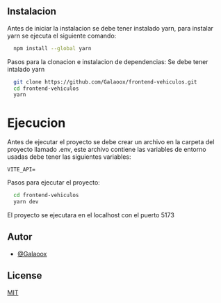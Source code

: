 ## Instalacion

Antes de iniciar la instalacion se debe tener instalado yarn, para instalar yarn se ejecuta el siguiente comando:

```bash
  npm install --global yarn
```


Pasos para la clonacion e instalacion de dependencias:
Se debe tener intalado yarn

```bash
  git clone https://github.com/Galaoox/frontend-vehiculos.git
  cd frontend-vehiculos
  yarn 
```

# Ejecucion

Antes de ejecutar el proyecto se debe crear un archivo en la carpeta del proyecto llamado .env, este archivo contiene las variables de entorno usadas
debe tener las siguientes variables:

```env
VITE_API=
```

Pasos para ejecutar el proyecto:

```bash
  cd frontend-vehiculos
  yarn dev
```
El proyecto se ejecutara en el localhost con el puerto 5173 

## Autor

-   [@Galaoox](https://github.com/Galaoox)

## License

[MIT](https://choosealicense.com/licenses/mit/)
